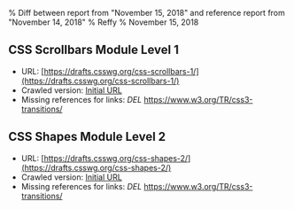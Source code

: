 % Diff between report from "November 15, 2018" and reference report from "November 14, 2018"
% Reffy
% November 15, 2018

## CSS Scrollbars Module Level 1

- URL: [https://drafts.csswg.org/css-scrollbars-1/](https://drafts.csswg.org/css-scrollbars-1/)
- Crawled version: [Initial URL](https://drafts.csswg.org/css-scrollbars-1/)
- Missing references for links: *DEL* https://www.w3.org/TR/css3-transitions/


## CSS Shapes Module Level 2

- URL: [https://drafts.csswg.org/css-shapes-2/](https://drafts.csswg.org/css-shapes-2/)
- Crawled version: [Initial URL](https://drafts.csswg.org/css-shapes-2/)
- Missing references for links: *DEL* https://www.w3.org/TR/css3-transitions/


